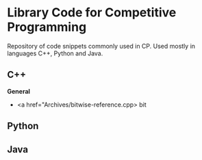 # Library Code for Competitive Programming
Repository of code snippets commonly used in CP. 
Used mostly in languages C++, Python and Java.

## C++
**General**
- <a href="Archives/bitwise-reference.cpp> bit </a>

## Python

## Java
